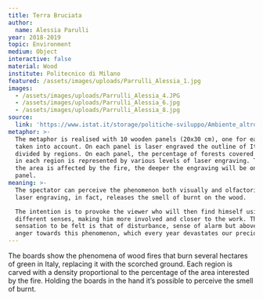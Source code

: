 ```yaml
---
title: Terra Bruciata
author:
  name: Alessia Parulli
year: 2018-2019
topic: Environment
medium: Object
interactive: false
material: Wood
institute: Politecnico di Milano
featured: /assets/images/uploads/Parrulli_Alessia_1.jpg
images:
  - /assets/images/uploads/Parrulli_Alessia_4.JPG
  - /assets/images/uploads/Parrulli_Alessia_6.jpg
  - /assets/images/uploads/Parrulli_Alessia_8.jpg
source:
  link: 'https://www.istat.it/storage/politiche-sviluppo/Ambiente_altro.xls'
metaphor: >-
  The metaphor is realised with 10 wooden panels (20x30 cm), one for each year
  taken into account. On each panel is laser engraved the outline of Italy
  divided by regions. On each panel, the percentage of forests covered by fire
  in each region is represented by various levels of laser engraving. The more
  the area is affected by the fire, the deeper the engraving will be on the
  panel.
meaning: >-
  The spectator can perceive the phenomenon both visually and olfactorily; the
  laser engraving, in fact, releases the smell of burnt on the wood.

  The intention is to provoke the viewer who will then find himself using two
  different senses, making him more involved and closer to the work. The
  sensation to be felt is that of disturbance, sense of alarm but above all
  anger towards this phenomenon, which every year devastates our precious lands.
---
```

The boards show the phenomena of wood fires that burn several hectares of green in Italy, replacing it with the scorched ground. Each region is carved with a density proportional to the percentage of the area interested by the fire. Holding the boards in the hand it’s possible to perceive the smell of burnt.
